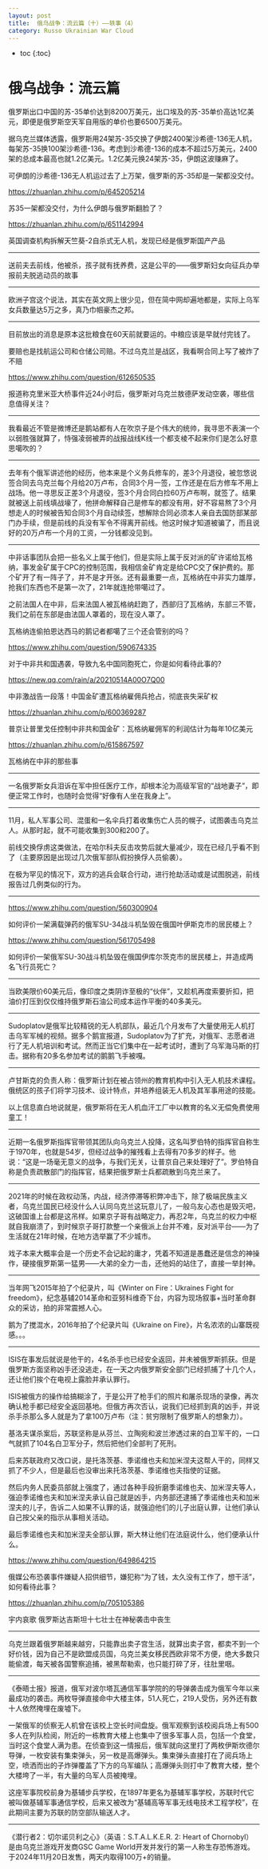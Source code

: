 ```yaml
---
layout: post
title:  俄乌战争：流云篇（十）——轶事（4）
category: Russo Ukrainian War Cloud
---
```


* toc
{:toc}

# 俄乌战争：流云篇

俄罗斯出口中国的苏-35单价达到8200万美元，出口埃及的苏-35单价高达1亿美元，即便是俄罗斯空天军自用版的单价也要6500万美元。

据乌克兰媒体透露，俄罗斯用24架苏-35交换了伊朗2400架沙希德-136无人机，每架苏-35换100架沙希德-136。考虑到沙希德-136的成本不超过5万美元，2400架的总成本最高也就1.2亿美元。1.2亿美元换24架苏-35，伊朗这波赚麻了。

可伊朗的沙希德-136无人机运过去了上万架，俄罗斯的苏-35却是一架都没交付。

https://zhuanlan.zhihu.com/p/645205214

苏35一架都没交付，为什么伊朗与俄罗斯翻脸了？

https://zhuanlan.zhihu.com/p/651142994

英国调查机构拆解天竺葵-2自杀式无人机，发现已经是俄罗斯国产产品

---

送前夫去前线，他被杀，孩子就有抚养费，这是公平的——俄罗斯妇女向征兵办举报前夫脱逃动员的故事

---

欧洲子宫这个说法，其实在英文网上很少见，但在简中网却遍地都是，实际上乌军女兵数量达5万之多，真乃巾帼豪杰之邦。

---

目前放出的消息是原本这批粮食在60天前就要运的。中粮应该是早就付完钱了。

要赔也是找航运公司和仓储公司赔。不过乌克兰是战区，我看啊合同上写了被炸了不赔

https://www.zhihu.com/question/612650535

报道称克里米亚大桥事件近24小时后，俄罗斯对乌克兰敖德萨发动空袭，哪些信息值得关注？

---

我看最近不管是微博还是鹅站都有人在吹京子是个伟大的统帅，我寻思不表演一个以弱胜强就算了，恃强凌弱被弄的战报战线K线一个都支棱不起来你们是怎么好意思噶吹的？

---

去年有个俄军讲述他的经历，他本来是个义务兵修车的，差3个月退役，被忽悠说签合同去乌克兰每个月给20万卢布，合同3个月一签，工作还是在后方修车不用上战场。他一寻思反正差3个月退役，签3个月合同白捡60万卢布啊，就签了。结果就被送上前线填战壕了，他拼命解释自己是修车的都没有用，好不容易熬了3个月想走人的时候被告知合同3个月自动续签，想解除合同必须本人亲自去国防部某部门办手续，但是前线的兵没有军令不得离开前线。他这时候才知道被骗了，而且说好的20万卢布一个月的工资，一分钱都没见到。

---

中非话事团队会把一些名义上属于他们，但是实际上属于反对派的矿许诺给瓦格纳，事发金矿属于CPC的控制范围，我相信金矿肯定是给CPC交了保护费的。那个矿开了有一阵子了，并不是才开张。还有最重要一点，瓦格纳在中非实力雄厚，抢我们东西也不是第一次了，21年就连抢带噶过了。

之前法国人在中非，后来法国人被瓦格纳赶跑了，西部归了瓦格纳，东部三不管，我们之前在东部是由法国人罩着的，现在没人罩了。

瓦格纳连偷拍恩达西马的鹅记者都噶了三个还会管别的吗？

https://www.zhihu.com/question/590674335

对于中非共和国遇袭，导致九名中国同胞死亡，你是如何看待此事的?

https://new.qq.com/rain/a/20210514A00O7Q00

中非激战告一段落！中国金矿遭瓦格纳雇佣兵抢占，彻底丧失采矿权

https://zhuanlan.zhihu.com/p/600369287

普京让普里戈任控制中非共和国金矿：瓦格纳雇佣军的利润估计为每年10亿美元

https://zhuanlan.zhihu.com/p/615867597

瓦格纳在中非的那些事

---

一名俄罗斯女兵泪诉在军中担任医疗工作，却根本沦为高级军官的“战地妻子”，即便正常工作时，也随时会觉得“好像有人坐在我身上”。

---

11月，私人军事公司、混蛋和一名伞兵打着收集伤亡人员的幌子，试图袭击乌克兰人。从那时起，就不可能收集到300和200了。

前线交换俘虏这类做法，在哈尔科夫反击攻势后就大量减少，现在已经几乎看不到了（主要原因是出现过几次俄军部队假扮换俘人员偷袭）。

在极为罕见的情况下，双方的逃兵会联合行动，进行抢劫活动或是试图脱逃，前线报告过几例类似的行为。

---

https://www.zhihu.com/question/560300904

如何评价一架满载弹药的俄军SU-34战斗机坠毁在俄国叶伊斯克市的居民楼上？

https://www.zhihu.com/question/561705498

如何评价一架俄军SU-30战斗机坠毁在俄国伊库尔茨克市的居民楼上，并造成两名飞行员死亡？

---

当欧美限价60美元后，像印度之类阴诈至极的“伙伴”，又趁机再度索要折扣，把油价打压到仅仅维持俄罗斯石油公司成本运作平衡的40多美元。

---

Sudoplatov是俄军比较精锐的无人机部队，最近几个月发布了大量使用无人机打击乌军军械的视频。据多个鹅宣报道，Sudoplatov为了扩充，对俄军、志愿者进行了无人机培训和考试。然而正当它们集中在一起考试时，遭到了乌军海马斯的打击。据称有20多名参加考试的鹅鹅飞手被嘎。

---

卢甘斯克的负责人称：俄罗斯计划在被占领州的教育机构中引入无人机技术课程。俄统区的孩子们将学习技术、设计特点，并培养组装无人机及其军事用途的技能。

以上信息直白地说就是，俄罗斯将在无人机血汗工厂中以教育的名义无偿免费使用童工！

---

近期一名俄罗斯指挥官带领其团队向乌克兰人投降，这名叫罗伯特的指挥官自称生于1970年，也就是54岁，但经过战争的摧残看上去得有70多岁的样子。他说：“这是一场毫无意义的战争，与我们无关，让普京自己来处理好了”。罗伯特自称是负责疏散部门的指挥官，结果把俄罗斯士兵都疏散到乌克兰来了。

---

2021年的时候在政权动荡，内战，经济停滞等积弊冲击下，除了极端民族主义者，乌克兰国民已经没什么人认同乌克兰这玩意儿了，一般乌友心态也是毁灭吧，这破国谁上台都是这吊样。如果京子哥有战略定力，再忍2年，乌克兰的权力中枢就自我崩溃了，到时候京子哥打款整一个亲俄派上台并不难，反对派平台——为了生活就在21年时候，在地方选举赢了不少城市。

戏子本来大概率会是一个历史不会记起的庸才，凭着不知道是愚蠢还是信念的神操作，硬接俄罗斯第一猛男——大弟的全力一击，还他妈的站住了，直接一举封神。

---

当年网飞2015年拍了个纪录片，叫《Winter on Fire：Ukraines Fight for freedom》，纪念基辅2014革命和亚努科维奇下台，内容为现场叙事+当时革命群众的采访，拍的非常震撼人心。

鹅为了搅混水，2016年拍了个纪录片叫《Ukraine on Fire》，片名浓浓的山寨既视感。。。

---

ISIS在事发后就说是他干的，4名杀手也已经安全返回，并未被俄罗斯抓获。但是俄罗斯方面坚称凶手还没逃走，在一天之内俄罗斯安全部门已经抓捕了十几个人，还让他们挨个在电视上露脸并承认罪行。

ISIS被俄方的操作给搞糊涂了，于是公开了枪手们的照片和屠杀现场的录像，再次确认枪手都已经安全返回基地。但俄方再次否认，说我们已经抓到真的凶手，并说杀手杀那么多人就是为了拿100万卢布（注：贫穷限制了俄罗斯人的想象力）。

基洛夫谋杀案后，苏联坚称是从芬兰、立陶宛和波兰渗透过来的白卫军干的，一口气就抓了104名白卫军分子，然后把他们全部判了死刑。

后来苏联政府又改口说，是托洛茨基、季诺维也夫和加米涅夫这帮人干的，同样又抓了不少人，但是最后也没审出来托洛茨基、季诺维也夫指使的证据。

然后内务人民委员部就上强度了，通过各种手段折磨季诺维也夫、加米涅夫等人，强迫季诺维也夫和加米涅夫承认自己就是凶手，内务部还逮捕了季诺维也夫和加米涅夫的儿子，告诉二人如果不认罪的话，就强迫他们的儿子出庭认罪，让他们承认自己按父亲的指示从事相关活动。

最后季诺维也夫和加米涅夫全部认罪，斯大林让他们在法庭说什么，他们便承认什么。

https://www.zhihu.com/question/649864215

俄媒公布恐袭事件嫌疑人招供细节，嫌犯称“为了钱，太久没有工作了，想干活”，如何看待此事？

https://zhuanlan.zhihu.com/p/705105386

宇内哀歌 俄罗斯达吉斯坦十七壮士在神秘袭击中丧生

---

乌克兰跟着俄罗斯越来越穷，只能靠出卖子宫生活，就算出卖子宫，都卖不到一个好价钱，因为自己不是欧盟成员国，乌克兰美女移民西欧非常不方便，绝大多数只能偷渡，每天被各国警察追捕，被黑帮勒索，也只能打碎了牙，往肚里咽。

---

《泰晤士报》报道，俄军对波尔塔瓦通信军事学院的的导弹袭击成为俄军今年以来最成功的袭击。两枚导弹直接命中大楼主体，51人死亡，219人受伤，另外还有数十人依然掩埋在废墟下。

一架俄军的侦察无人机曾在该校上空长时间盘旋。俄军观察到该校阅兵场上有500多人在列队检阅，附近的一栋教育大楼上也集中了很多军事人员，包括一个食堂，当时这个食堂人满为患。在侦查到这一情报后，俄军就向这里打了两枚伊斯坎德尔导弹，一枚安装有集束弹头，另一枚是高爆弹头。集束弹头直接打在了阅兵场上空，喷洒而出的子炸弹覆盖了下方的乌军编队；高爆弹头则打中了教育大楼，整个大楼垮了一半，有大量的乌军人员被掩埋。

这座军事院校前身为基辅步兵学校，在1897年更名为基辅军事学校，苏联时代它被叫做基辅军事通信学校，后来又被改为“基辅高等军事无线电技术工程学校”，在此期间主要为苏联的防空部队输送人才。

---

《潜行者2：切尔诺贝利之心》（英语：S.T.A.L.K.E.R. 2: Heart of Chornobyl）是由乌克兰游戏开发商GSC Game World开发并发行的第一人称生存恐怖游戏。于2024年11月20日发售，两天内取得100万+的销量。
